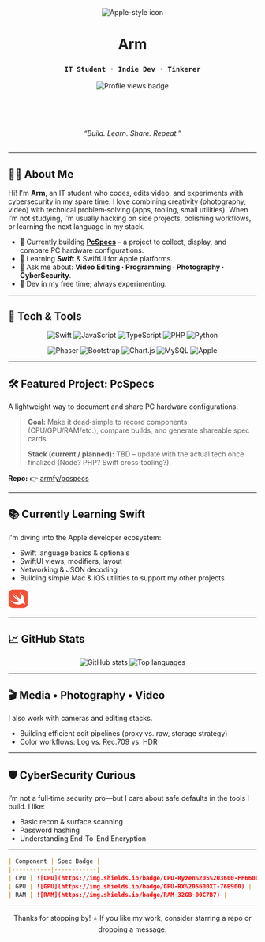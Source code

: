 <div align="center">
  <picture>
    <source media="(prefers-color-scheme: dark)" srcset="https://img.icons8.com/ios-filled/100/ffffff/mac-os--v1.png" />
    <source media="(prefers-color-scheme: light)" srcset="https://img.icons8.com/ios-filled/100/000000/mac-os--v1.png" />
    <img alt="Apple-style icon" width="72" height="72" src="https://img.icons8.com/ios-filled/100/000000/mac-os--v1.png" />
  </picture>

  <h1>Arm</h1>
  <h3><code>IT Student · Indie Dev · Tinkerer</code></h3>

  <!-- Profile views badge -->

  <img src="https://komarev.com/ghpvc/?username=armfy&label=Profile%20views&color=0e75b6&style=flat" alt="Profile views badge" />

<br/><br/>

  <!-- Glass card style container (degrades to simple card in markdown) -->

  <div align="center" style="max-width:600px;margin:auto;padding:16px 24px;border-radius:24px;border:1px solid rgba(255,255,255,.25);background:rgba(255,255,255,.05);backdrop-filter:blur(10px);-webkit-backdrop-filter:blur(10px);">
    <em>“Build. Learn. Share. Repeat.”</em>
  </div>
</div>

---

## 👨‍💻 About Me

Hi! I'm **Arm**, an IT student who codes, edits video, and experiments with cybersecurity in my spare time. I love combining creativity (photography, video) with technical problem‑solving (apps, tooling, small utilities). When I’m not studying, I’m usually hacking on side projects, polishing workflows, or learning the next language in my stack.

* 🔭 Currently building **[PcSpecs](https://github.com/Keobook/pcspecs)** – a project to collect, display, and compare PC hardware configurations.
* 🚀 Learning **Swift** & SwiftUI for Apple platforms.
* 💬 Ask me about: **Video Editing · Programming · Photography · CyberSecurity**.
* 🧪 Dev in my free time; always experimenting.

---

## 🧰 Tech & Tools

<!-- Use shields.io badges. Add/remove as needed. -->

<p align="center">
  <!-- Languages -->
  <img alt="Swift" src="https://img.shields.io/badge/Swift-F05138?style=for-the-badge&logo=swift&logoColor=white"/>
  <img alt="JavaScript" src="https://img.shields.io/badge/JavaScript-F7DF1E?style=for-the-badge&logo=javascript&logoColor=000"/>
  <img alt="TypeScript" src="https://img.shields.io/badge/TypeScript-3178C6?style=for-the-badge&logo=typescript&logoColor=fff"/>
  <img alt="PHP" src="https://img.shields.io/badge/PHP-777BB4?style=for-the-badge&logo=php&logoColor=fff"/>
  <img alt="Python" src="https://img.shields.io/badge/Python-3776AB?style=for-the-badge&logo=python&logoColor=fff"/>
</p>
<p align="center">
  <!-- Frameworks / Platforms -->
  <img alt="Phaser" src="https://img.shields.io/badge/Phaser-92A1CF?style=for-the-badge&logo=phaser&logoColor=fff"/>
  <img alt="Bootstrap" src="https://img.shields.io/badge/Bootstrap-7952B3?style=for-the-badge&logo=bootstrap&logoColor=fff"/>
  <img alt="Chart.js" src="https://img.shields.io/badge/Chart.js-FF6384?style=for-the-badge&logo=chartdotjs&logoColor=fff"/>
  <img alt="MySQL" src="https://img.shields.io/badge/MySQL-4479A1?style=for-the-badge&logo=mysql&logoColor=fff"/>
  <img alt="Apple" src="https://img.shields.io/badge/Apple-000000?style=for-the-badge&logo=apple&logoColor=fff"/>
</p>

---

## 🛠 Featured Project: PcSpecs

A lightweight way to document and share PC hardware configurations.

> **Goal:** Make it dead‑simple to record components (CPU/GPU/RAM/etc.), compare builds, and generate shareable spec cards.
>
> **Stack (current / planned):** TBD – update with the actual tech once finalized (Node? PHP? Swift cross‑tooling?).

**Repo:** 👉 [armfy/pcspecs](https://github.com/armfy/pcspecs)

---

## 📚 Currently Learning Swift

I'm diving into the Apple developer ecosystem:

* Swift language basics & optionals
* SwiftUI views, modifiers, layout
* Networking & JSON decoding
* Building simple Mac & iOS utilities to support my other projects

<p align="left">
  <a href="https://developer.apple.com/swift/" target="_blank" rel="noreferrer">
    <img src="https://raw.githubusercontent.com/devicons/devicon/master/icons/swift/swift-original.svg" alt="Swift" width="40" height="40"/>
  </a>
</p>

---

## 📈 GitHub Stats

<p align="center">
  <img src="https://github-readme-stats.vercel.app/api?username=armfy&show_icons=true&hide_title=true&theme=transparent" alt="GitHub stats" height="160"/>
  <img src="https://github-readme-stats.vercel.app/api/top-langs/?username=armfy&layout=compact&theme=transparent" alt="Top languages" height="160"/>
</p>


---

## 🎬 Media • Photography • Video

I also work with cameras and editing stacks.

* Building efficient edit pipelines (proxy vs. raw, storage strategy)
* Color workflows: Log vs. Rec.709 vs. HDR

---

## 🛡 CyberSecurity Curious

I’m not a full‑time security pro—but I care about safe defaults in the tools I build. I like:

* Basic recon & surface scanning
* Password hashing
* Understanding End-To-End Encryption
  
---

```md
| Component | Spec Badge |
|-----------|------------|
| CPU | ![CPU](https://img.shields.io/badge/CPU-Ryzen%205%203600-FF6600) |
| GPU | ![GPU](https://img.shields.io/badge/GPU-RX%205600XT-76B900) |
| RAM | ![RAM](https://img.shields.io/badge/RAM-32GB-00C7B7) |
```

---

<p align="center">Thanks for stopping by! ⭐ If you like my work, consider starring a repo or dropping a message.</p>
